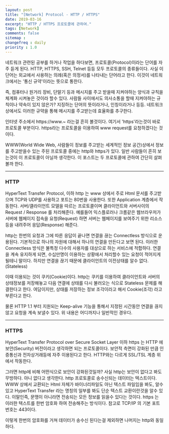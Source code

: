 ```yaml
---
layout: post
title: "[Network] Protocol - HTTP / HTTPS"
date: 2019-03-16
excerpt: "HTTP / HTTPS 프로토콜에 관하여."
tags: [Network]
comments: false
sitemap :
changefreq : daily
priority : 1.0
---
```


 네트워크 관련된 공부를 하거나 작업을 하다보면, 프로토콜(Protocol)이라는 단어를 자주 듣게 된다. HTTP, HTTPS, SSH, Telnet 등등 모두 프로토콜의 종류들이다. 사실 이 단어는 외교에서 사용하는 의례(혹은 의정서)를 나타내는 단어라고 한다. 이것이 네트워크에서는 '통신 규약'이라는 뜻으로 통한다.

 즉, 컴퓨터나 원거리 장비, 단말기 등과 메시지를 주고 받을때 지켜야하는 양식과 규칙을 체계화 시켜놓은 것이라 할수 있다. 사람들 사이에서도 의사소통을 할때 지켜야하는 규칙이나 약속이 있지 않은가? 지징하는 단어의 뜻이라거나, 인칭이라거나 등등. 네트워크 상에서도 이러한 규약을 통해 메시지를 주고받는데 효율화를 추구한다.

인터넷 주소에서 https://www.~ 라는걸 흔히 볼것이다. 여기서 'https'라는것이 바로 프로토콜 부분이다. https라는 프로토콜을 이용하여 www request를 요청하겠다는 것이다.

 WWW(World Wide Web, 사람들이 정보를 주고받는 세계적인 정보 공간)상에서 정보를 주고받을수 있는 주된 프로토콜 중에는 http와 https가 있다. 일반 사람들이 흔히 보는것이 이 프로토콜이 아닐까 생각한다. 이 포스트는 두 프로토콜에 관하여 간단히 살펴볼까 한다.

---

 ### HTTP
 HyperText Transfer Protocol, 이하 http 는 www 상에서 주로 Html 문서를 주고받으며 TCP와 UDP를 사용하고 포트는 80번을 사용한다. 또한 Application 계층에서 작동한다. 서버/클라이언트 모델을 따르는 프로토콜이며 클라이언트와 서버사이의 Request / Response 를 처리해준다. 예를들어 익스플로러나 크롬같은 웹브라우저가 서버에 웹페이지 접속을 요청(Request) 하면 서버는 웹페이지를 보여주기 위한 리소스등을 내려주어 응답(Response) 해준다.

 http는 한번의 요청과 그에 따른 응답이 끝나면 연결을 끊는 Connectless 방식으로 운용된다. 기본적으로 하나의 자원에 대해서 하나의 연결을 만든다고 보면 된다. 이러한 Connectless 방식은 불특정 다수의 사용자를 대상으로 하는 서비스에 적합하다. 연결을 계속 유지하게 되면, 수십만명이 이용하는 상황에서 처리할수 있는 요청이 적어지게 될테니 말이다. 하지만 연결을 끊기 때문에 클라이언트의 이전상태를 알수 없다.(Stateless)

 이때 이용되는 것이 쿠키(Cookie)이다. http는 쿠키를 이용하여 클라이언트와 서버의 상태정보를 저장해놓고 다음 연결에 상태를 다시 불러오는 식으로 Stateless 문제를 해결한다고 한다. 여담이지만, 상태를 저장하는 정보 조각이라고 해서 Cookie(조각) 라고 부른다고 한다.

 물론 HTTP 1.1 부터 지원되는 Keep-alive 기능을 통해서 지정된 시간동안 연결을 끊지않고 요청을 계속 보낼수 있다. 위 내용은 어디까지나 일반적인 경우다.

---

 ### HTTPS
 HyperText Transfer Protocol over Secure Socket Layer 이하 https 는 HTTP 에 보안(Security) 버전이라고 생각하면 되는 프로토콜이다. 보안적 측면이 강화된 만큼 인증통신과 전자상거래등에 자주 이용된다고 한다. HTTP와는 다르게 SSL/TSL 계층 위에서 작동한다.

 그러면 http에 비해 어떤식으로 보안이 강화된것일까? 사실 http는 보안이 없다고 봐도 무방하다. 아니 없다고 생각한다.
 http 프로토콜로 송수신되는 데이터는 텍스트이다. WWW 상에서 교환되는 Html 자체가 바이너리파일도 아닌 텍스트 파일임을 봐도, 알수 있고 HyperText Transfer 라는 명칭의 일부를 봐도 단순 텍스트 교환이란것을 알수 있다. 이말인즉, 문맹이 아니라면 전송되는 모든 정보를 읽을수 있다는 것이다. https 는 이러한 텍스트를 한번 암호화 하여 전송해주는 방식이다. 참고로 TCP/IP 의 기본 포트번호는 443이다.

 이렇게 한번의 암호화를 거쳐 데이터가 송수신 된다는걸 제외하면 나머지는 http와 동일하다.

